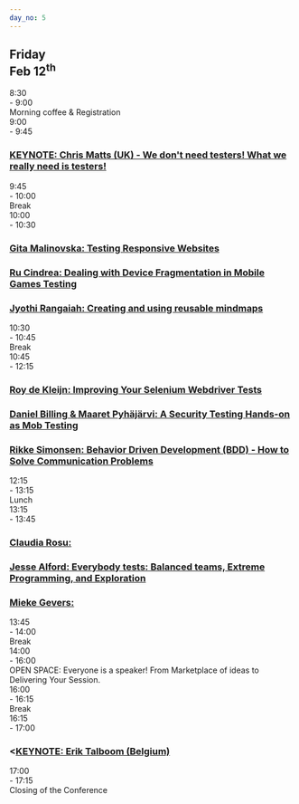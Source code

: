 ```yaml
---
day_no: 5
---
```


<article class="schedule">
  <hgroup>
    <h2>Friday<br><span>Feb 12<sup>th</sup></span></h2>
  </hgroup>

  <section class="timetable">
  	<div class="row meta">
		<div class="col-md-1 start-time"><time class="start">8:30</time></div>
		<div class="col-md-1 end-time"> - <time class="end">9:00</time></div>
		<div class="col-md-9 description">Morning coffee &amp; Registration</div>
	</div>
  	<div class="row keynote">
		<div class="col-md-1 start-time"><time class="start">9:00</time></div>
		<div class="col-md-1 end-time"> - <time class="end">9:45</time></div>
		<div class="col-md-9 keynote"><h3><a href="/topics/#chris-matts">KEYNOTE: Chris Matts (UK) - We don't need testers! What we really need is testers!</a></h3></div>
	</div>
  	<div class="row break">
		<div class="col-md-1 start-time"><time class="start">9:45</time></div>
		<div class="col-md-1 end-time"> - <time class="end">10:00</time></div>
		<div class="col-md-9 description">Break</div>
	</div>
  	<div class="row talk">
		<div class="col-md-1 start-time"><time class="start">10:00</time></div>
		<div class="col-md-1 end-time"> - <time class="end">10:30</time></div>
		<div class="col-md-3 session"><h3><a href="/topics/#gita-malinovska">Gita Malinovska: Testing Responsive Websites</a></h3></div>
		<div class="col-md-3 session"><h3><a href="/topics/#ru-cindrea">Ru Cindrea: Dealing with Device Fragmentation in Mobile Games Testing</a></h3></div>
		<div class="col-md-3 session"><h3><a href="/topics/#jyothi-rangaiah">Jyothi Rangaiah: Creating and using reusable mindmaps </a></h3></div>
	</div>
  	<div class="row break">
		<div class="col-md-1 start-time"><time class="start">10:30</time></div>
		<div class="col-md-1 end-time"> - <time class="end">10:45</time></div>
		<div class="col-md-9 description">Break</div>
	</div>
  	<div class="row workshop">
		<div class="col-md-1 start-time"><time class="start">10:45</time></div>
		<div class="col-md-1 end-time"> - <time class="end">12:15</time></span></div>
		<div class="col-md-3 session"><h3><a href="/topics/#roy-de-kleijn">Roy de Kleijn: Improving Your Selenium Webdriver Tests </a></h3></div>
		<div class="col-md-3 session"><h3><a href="/topics/#daniel-billing">Daniel Billing & Maaret Pyhäjärvi: A Security Testing Hands-on as Mob Testing </a></h3></div>
		<div class="col-md-3 session"><h3><a href="/topics/#rikke-simonsen">Rikke Simonsen: Behavior Driven Development (BDD) - How to Solve Communication Problems</a></h3></div>
	</div>
  	<div class="row break">
		<div class="col-md-1 start-time"><time class="start">12:15</time></div>
		<div class="col-md-1 end-time"> - <time class="end">13:15</time></div>
		<div class="col-md-9 description">Lunch</div>
	</div>
  	<div class="row talk">
		<div class="col-md-1 start-time"><time class="start">13:15</time></div>
		<div class="col-md-1 end-time"> - <time class="end">13:45</time></div>
		<div class="col-md-3 session"><h3><a href="/topics/#claudia-rosu">Claudia Rosu: </a></h3></div>
		<div class="col-md-3 session"><h3><a href="/topics/#jesse-alford">Jesse Alford: Everybody tests: Balanced teams, Extreme Programming, and Exploration</a></h3></div>
		<div class="col-md-3 session"><h3><a href="/topics/#mieke-gevers">Mieke Gevers: </a></h3></div>
	</div>
  	<div class="row break">
		<div class="col-md-1 start-time"><time class="start">13:45</time></div>
		<div class="col-md-1 end-time"> - <time class="end">14:00</time></div>
		<div class="col-md-9 description">Break</div>
	</div>
  	<div class="row open-space">
		<div class="col-md-1 start-time"><time class="start">14:00</time></div>
		<div class="col-md-1 end-time"> - <time class="end">16:00</time></div>
		<div class="col-md-9 description">OPEN SPACE: Everyone is a speaker! From Marketplace of ideas to Delivering Your Session.</div>
	</div>
 	<div class="row break">
		<div class="col-md-1 start-time"><time class="start">16:00</time></div>
		<div class="col-md-1 end-time"> - <time class="end">16:15</time></div>
		<div class="col-md-9 description">Break</div>
	</div>
  	<div class="row keynote">
		<div class="col-md-1 start-time"><time class="start">16:15</time></div>
		<div class="col-md-1 end-time"> - <time class="end">17:00</time></div>
		<div class="col-md-9 keynote"><h3><<a href="/topics/#erik-talboom">KEYNOTE: Erik Talboom (Belgium)</a></h3></div>
	</div>
  	<div class="row meta">
		<div class="col-md-1 start-time"><time class="start">17:00</time></div>
		<div class="col-md-1 end-time"> - <time class="end">17:15</time></div>
		<div class="col-md-9 description">Closing of the Conference</div>
	</div>
  </section>



</article>
